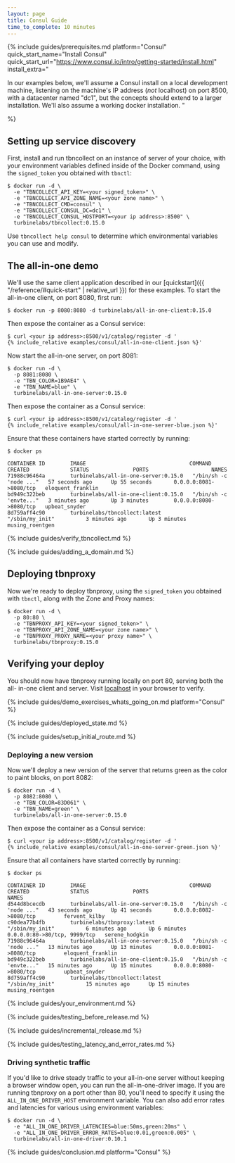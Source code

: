 ```yaml
---
layout: page
title: Consul Guide
time_to_complete: 10 minutes
---
```


[//]: # ( Copyright 2018 Turbine Labs, Inc.                                   )
[//]: # ( you may not use this file except in compliance with the License.    )
[//]: # ( You may obtain a copy of the License at                             )
[//]: # (                                                                     )
[//]: # (     http://www.apache.org/licenses/LICENSE-2.0                      )
[//]: # (                                                                     )
[//]: # ( Unless required by applicable law or agreed to in writing, software )
[//]: # ( distributed under the License is distributed on an "AS IS" BASIS,   )
[//]: # ( WITHOUT WARRANTIES OR CONDITIONS OF ANY KIND, either express or     )
[//]: # ( implied. See the License for the specific language governing        )
[//]: # ( permissions and limitations under the License.                      )

[//]: # (Integrating Houston with Consul)

{%
  include guides/prerequisites.md
  platform="Consul"
  quick_start_name="Install Consul"
  quick_start_url="https://www.consul.io/intro/getting-started/install.html"
  install_extra="

In our examples below, we'll assume a Consul install on a local development
machine, listening on the machine's IP address (_not_ localhost) on port 8500,
with a datacenter named \"dc1\", but the concepts should extend to a larger
installation. We'll also assume a working docker installation. "

%}

## Setting up service discovery

First, install and run tbncollect on an instance of server of your choice,
with your environment variables defined inside of the Docker command, using
the `signed_token` you obtained with `tbnctl`:

```console
$ docker run -d \
  -e "TBNCOLLECT_API_KEY=<your signed_token>" \
  -e "TBNCOLLECT_API_ZONE_NAME=<your zone name>" \
  -e "TBNCOLLECT_CMD=consul" \
  -e "TBNCOLLECT_CONSUL_DC=dc1" \
  -e "TBNCOLLECT_CONSUL_HOSTPORT=<your ip address>:8500" \
  turbinelabs/tbncollect:0.15.0
```

Use `tbncollect help consul` to determine which environmental variables you
can use and modify.

## The all-in-one demo

We'll use the same client application described in our [quickstart]({{
"/reference/#quick-start" | relative_url }}) for these examples. To start the all-in-one client, on port 8080, first run:

```console
$ docker run -p 8080:8080 -d turbinelabs/all-in-one-client:0.15.0
```

Then expose the container as a Consul service:

```console
$ curl <your ip address>:8500/v1/catalog/register -d '
{% include_relative examples/consul/all-in-one-client.json %}'
```

Now start the all-in-one server, on port 8081:

```console
$ docker run -d \
  -p 8081:8080 \
  -e "TBN_COLOR=1B9AE4" \
  -e "TBN_NAME=blue" \
  turbinelabs/all-in-one-server:0.15.0
```

Then expose the container as a Consul service:

```console
$ curl <your ip address>:8500/v1/catalog/register -d '
{% include_relative examples/consul/all-in-one-server-blue.json %}'
```

Ensure that these containers have started correctly by running:

```console
$ docker ps
```

```shell
CONTAINER ID        IMAGE                                 COMMAND                  CREATED             STATUS              PORTS                    NAMES
71988c96464a        turbinelabs/all-in-one-server:0.15.0   "/bin/sh -c 'node ..."   57 seconds ago      Up 55 seconds       0.0.0.0:8081->8080/tcp   eloquent_franklin
bd949c322beb        turbinelabs/all-in-one-client:0.15.0   "/bin/sh -c 'envte..."   3 minutes ago       Up 3 minutes        0.0.0.0:8080->8080/tcp   upbeat_snyder
8d759aff4c90        turbinelabs/tbncollect:latest         "/sbin/my_init"          3 minutes ago       Up 3 minutes                                 musing_roentgen
```

{% include guides/verify_tbncollect.md %}

{% include guides/adding_a_domain.md %}

## Deploying tbnproxy

Now we're ready to deploy tbnproxy, using the `signed_token` you obtained with
`tbnctl`, along with the Zone and Proxy names:

```console
$ docker run -d \
  -p 80:80 \
  -e "TBNPROXY_API_KEY=<your signed_token>" \
  -e "TBNPROXY_API_ZONE_NAME=<your zone name>" \
  -e "TBNPROXY_PROXY_NAME=<your proxy name>" \
  turbinelabs/tbnproxy:0.15.0
```

## Verifying your deploy

You should now have tbnproxy running locally on port 80, serving both the all-
in-one client and server. Visit [localhost](http://localhost) in your browser to
verify.

{%
  include guides/demo_exercises_whats_going_on.md
  platform="Consul"
%}

{% include guides/deployed_state.md %}

{% include guides/setup_initial_route.md %}

### Deploying a new version

Now we'll deploy a new version of the server that returns green as the color to
paint blocks, on port 8082:

```console
$ docker run -d \
  -p 8082:8080 \
  -e "TBN_COLOR=83D061" \
  -e "TBN_NAME=green" \
  turbinelabs/all-in-one-server:0.15.0
```

Then expose the container as a Consul service:

```console
$ curl <your ip address>:8500/v1/catalog/register -d '
{% include_relative examples/consul/all-in-one-server-green.json %}'
```

Ensure that all containers have started correctly by running:

```console
$ docker ps
```

```shell
CONTAINER ID        IMAGE                                 COMMAND                  CREATED             STATUS              PORTS                          NAMES
d544d8bcecdb        turbinelabs/all-in-one-server:0.15.0   "/bin/sh -c 'node ..."   43 seconds ago      Up 41 seconds       0.0.0.0:8082->8080/tcp         fervent_kilby
c90dea77b4fb        turbinelabs/tbnproxy:latest           "/sbin/my_init"          6 minutes ago       Up 6 minutes        0.0.0.0:80->80/tcp, 9999/tcp   serene_hodgkin
71988c96464a        turbinelabs/all-in-one-server:0.15.0   "/bin/sh -c 'node ..."   13 minutes ago      Up 13 minutes       0.0.0.0:8081->8080/tcp         eloquent_franklin
bd949c322beb        turbinelabs/all-in-one-client:0.15.0   "/bin/sh -c 'envte..."   15 minutes ago      Up 15 minutes       0.0.0.0:8080->8080/tcp         upbeat_snyder
8d759aff4c90        turbinelabs/tbncollect:latest         "/sbin/my_init"          15 minutes ago      Up 15 minutes                                      musing_roentgen
```

{% include guides/your_environment.md %}

{% include guides/testing_before_release.md %}

{% include guides/incremental_release.md %}

{% include guides/testing_latency_and_error_rates.md %}

### Driving synthetic traffic

If you'd like to drive steady traffic to your all-in-one server without keeping
a browser window open, you can run the all-in-one-driver image. If you are
running tbnproxy on a port other than 80, you'll need to specify it using the
`ALL_IN_ONE_DRIVER_HOST` environment variable. You can also add error rates and
latencies for various using environment variables:

```console
$ docker run -d \
  -e "ALL_IN_ONE_DRIVER_LATENCIES=blue:50ms,green:20ms" \
  -e "ALL_IN_ONE_DRIVER_ERROR_RATES=blue:0.01,green:0.005" \
  turbinelabs/all-in-one-driver:0.10.1
```

{% include guides/conclusion.md
   platform="Consul"
%}
